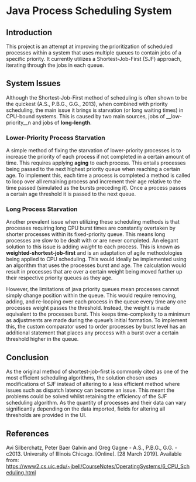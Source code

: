 # Java Process Scheduling System

## Introduction
This project is an attempt at improving the prioritization of scheduled processes within a system that uses multiple queues to contain jobs of a specific priority. It currently utilizes a Shortest-Job-First (SJF) approach, iterating through the jobs in each queue.

## System Issues
Although the Shortest-Job-First method of scheduling is often shown to be the quickest (A.S., P.B.G., G.G., 2013), when combined with priority scheduling, the main issue it brings is starvation (or long waiting times) in CPU-bound systems. This is caused by two main sources, jobs of __low-priority__n and jobs of __long-length__. 

### Lower-Priority Process Starvation
A simple method of fixing the starvation of lower-priority processes is to increase the priority of each process if not completed in a certain amount of time. This requires applying __aging__ to each process. This entails processes being passed to the next highest priority queue when reaching a certain age. To implement this, each time a process is completed a method is called to loop over all remaining process and increment their age relative to the time passed (simulated as the bursts preceding it). Once a process passes a certain age threshold it is passed to the next queue. 

### Long Process Starvation 
Another prevalent issue when utilizing these scheduling methods is that processes requiring long CPU burst times are constantly overtaken by shorter processes within its fixed-priority queue. This means long processes are slow to be dealt with or are never completed. 
An elegant solution to this issue is adding _weight_ to each process. This is known as **weighted-shortest-job-first** and is an adaptation of agile methodologies being applied to CPU scheduling. This would ideally be implemented using an algorithm that uses the processes burst and age. The calculation would result in processes that are over a certain weight being moved further up their respective priority queues as they age. 

However, the limitations of java priority queues mean processes cannot simply change position within the queue. This would require removing, adding, and re-looping over each process in the queue every time any one processes weight passes the threshold. Instead, the weight is made equivalent to the processes burst. This keeps time-complexity to a minimum as adjustments are made during the queue’s initial formation. To implement this, the custom comparator used to order processes by burst level has an additional statement that places any process with a burst over a certain threshold higher in the queue. 

## Conclusion
As the original method of shortest-job-first is commonly cited as one of the most efficient scheduling algorithms, the solution chosen uses modifications of SJF instead of altering to a less efficient method where issues such as dispatch latency can become an issue. This meant the problems could be solved whilst retaining the efficiency of the SJF scheduling algorithm. As the quantity of processes and their data can vary significantly depending on the data imported, fields for altering all thresholds are provided in the UI.


## References
Avi Silberchatz, Peter Baer Galvin and Greg Gagne - A.S., P.B.G., G.G. - c2013. University of Illinois Chicago. [Online]. [28 March 2019]. Available from: https://www2.cs.uic.edu/~jbell/CourseNotes/OperatingSystems/6_CPU_Scheduling.html 
